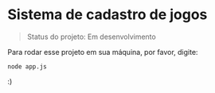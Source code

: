 <h1>Sistema de cadastro de jogos</h1>

> Status do projeto: Em desenvolvimento

Para rodar esse projeto em sua máquina, por favor, digite:

```
node app.js
```
:)